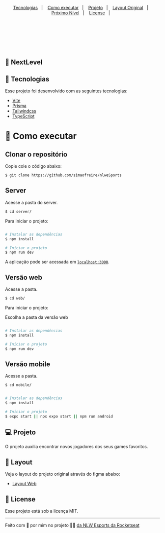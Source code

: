 
<p align="center">
  <a href="#-tecnologias">Tecnologias</a>&nbsp;&nbsp;&nbsp;|&nbsp;&nbsp;&nbsp;
  <a href="#-como-executar">Como executar</a>&nbsp;&nbsp;&nbsp;|&nbsp;&nbsp;&nbsp;
  <a href="#-projeto">Projeto</a>&nbsp;&nbsp;&nbsp;|&nbsp;&nbsp;&nbsp;
  <a href="#-layout">Layout Original</a>&nbsp;&nbsp;&nbsp;|&nbsp;&nbsp;&nbsp;
  <a href="#-nextlevel">Próximo Nível</a>&nbsp;&nbsp;&nbsp;|&nbsp;&nbsp;&nbsp;
  <a href="#-license">License</a>&nbsp;&nbsp;&nbsp;|&nbsp;&nbsp;&nbsp;
</p>
<br/><br/>

<p align="center">
  
</p>

<br/><br/>



<p align="center">
  <img alt="" src="https://repository-images.githubusercontent.com/612006495/65e03be6-93bb-4e89-86c9-3a1f82ec1314" />
</p>



## 🚀 NextLevel



## 🧪 Tecnologias

Esse projeto foi desenvolvido com as seguintes tecnologias:

- [Vite](https://vitejs.dev/)
- [Prisma](https://www.prisma.io)
- [Tailwindcss](https://tailwindcss.com)
- [TypeScript](https://www.typescriptlang.org)


# 🚀 Como executar


##  Clonar o repositório

Copie cole o código abaixo:

```bash
$ git clone https://github.com/simaofreire/nlweSports


```


##  Server

Acesse a pasta do server.

```bash
$ cd server/

```
Para iniciar o projeto:

```bash

# Instalar as dependências
$ npm install

# Iniciar o projeto
$ npm run dev

```


A aplicação pode ser acessada em [`localhost:3000`](http://localhost:3000).

## Versão web

Acesse a pasta.
```bash
$ cd web/

```

Para iniciar o projeto:

Escolha a pasta da versão web

```bash

# Instalar as dependências
$ npm install

# Iniciar o projeto
$ npm run dev

```

## Versão mobile

Acesse a pasta.

```bash
$ cd mobile/

```

```bash

# Instalar as dependências
$ npm install

# Iniciar o projeto
$ expo start || npx expo start || npm run android

```



## 💻 Projeto
O projeto auxilia encontrar novos jogadores dos seus games favoritos. 


## 🔖 Layout

Veja o layout do projeto original através do figma abaixo:

- [Layout Web](https://www.figma.com/community/file/1150897317533332617)





## 📝 License

Esse projeto está sob a licença MIT.

---

Feito com 💜 por mim no projeto 👋🏻 [da NLW Esports da Rocketseat](https://www.rocketseat.com.br/)
